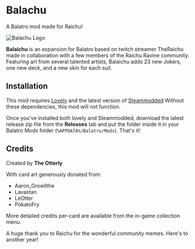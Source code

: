 # Balachu

A Balatro mod made for Raichu!

![Balachu Logo](https://i.imgur.com/z8Jmcsv.png)

**Balaichu** is an expansion for Balatro based on twitch streamer TheRaichu made in collaboration with a few members of the Raichu Ravine community. Featuring art from several talented artists, Balaichu adds 23 new Jokers, one new deck, and a new skin for each suit.

## Installation

This mod requires [Lovely](https://github.com/ethangreen-dev/lovely-injector) and the latest version of [Steammodded](https://github.com/Steamopollys/Steamodded) Without these dependencies, this mod will not function.

Once you've installed both lovely and Steammodded, download the latest release zip file from the **Releases** tab and put the folder inside it in your Balatro Mods folder (`%APPDATA%/Balatro/Mods`). That's it! 

## Credits
Created by **The Otterly**

With card art generously donated from:
* Aaron_Growlithe
* Lavastan
* LeOtter
* PokatoFry

More detailed credits per-card are available from the in-game collection menu.


 A huge thank you to Raichu for the wonderful community memes. Here's to another year!

